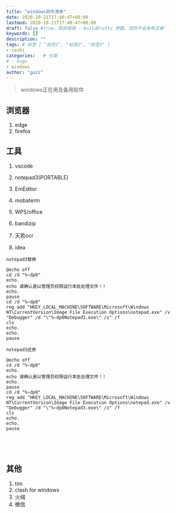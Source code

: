 ```yaml
---
title: "windows软件清单"
date: 2020-10-21T17:40:47+08:00
lastmod: 2020-10-21T17:40:47+08:00
draft: false #true，除非使用 --buildDrafts 参数，否则不会发布文章
keywords: []
description: ""
tags: # 标签 [ "标签1", "标签2", "标签3" ]
- ceshi
categories:   # 分类
# - hugo
- windows
author: "guzz"
---
```


> windows正在用及备用软件


<!--more-->

## 浏览器
1. edge
2. firefox

## 工具

1. vscode
2. notepad3(PORTABLE)
3. EmEditor
4. mobaterm
5. WPS/office
6. bandizip
7. 天若ocr

8. idea

```
notepad3替换

@echo off
cd /d "%~dp0"
echo.
echo 请确认是以管理员权限运行本批处理文件！!
echo.
pause
cd /d "%~dp0"
reg add "HKEY_LOCAL_MACHINE\SOFTWARE\Microsoft\Windows NT\CurrentVersion\Image File Execution Options\notepad.exe" /v "Debugger" /d "\"%~dp0Notepad3.exe\" /z" /f
cls
echo.
echo.
pause

notepad3还原

@echo off
cd /d "%~dp0"
echo.
echo 请确认是以管理员权限运行本批处理文件！!
echo.
pause
cd /d "%~dp0"
reg add "HKEY_LOCAL_MACHINE\SOFTWARE\Microsoft\Windows NT\CurrentVersion\Image File Execution Options\notepad.exe" /v "Debugger" /d "\"%~dp0Notepad3.exe\" /z" /f
cls
echo.
echo.
pause





```



## 其他

1. tim
2. clash for windows
3. 火绒
4. 微信


